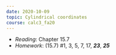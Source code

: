 ```yaml
---
date: 2020-10-09
topic: Cylindrical coordinates
course: calc3_fa20
---
```


- *Reading*: Chapter 15.7
- *Homework*: (15.7) #1, 3, 5, 7, 17, ***23***, ***25***

